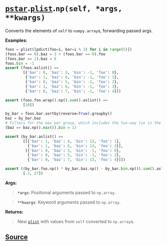 # [`pstar`](./pstar.md).[`plist`](./pstar_plist.md).`np(self, *args, **kwargs)`

Converts the elements of `self` to `numpy.array`s, forwarding passed args.

**Examples:**
```python
foos = plist([pdict(foo=i, bar=i % 2) for i in range(5)])
(foos.bar == 0).baz = 3 + (foos.bar == 0).foo
(foos.bar == 1).baz = 6
foos.bin = -1
assert (foos.aslist() ==
        [{'bar': 0, 'baz': 3, 'bin': -1, 'foo': 0},
         {'bar': 1, 'baz': 6, 'bin': -1, 'foo': 1},
         {'bar': 0, 'baz': 5, 'bin': -1, 'foo': 2},
         {'bar': 1, 'baz': 6, 'bin': -1, 'foo': 3},
         {'bar': 0, 'baz': 7, 'bin': -1, 'foo': 4}])

assert (foos.foo.wrap().np().sum().aslist() ==
        [10])

by_bar = foos.bar.sortby(reverse=True).groupby()
baz = by_bar.baz
# Filters for the max per group, which includes the two-way tie in the first group.
(baz == baz.np().max()).bin = 13

assert (by_bar.aslist() ==
        [[{'bar': 1, 'baz': 6, 'bin': 13, 'foo': 1},
          {'bar': 1, 'baz': 6, 'bin': 13, 'foo': 3}],
         [{'bar': 0, 'baz': 3, 'bin': -1, 'foo': 0},
          {'bar': 0, 'baz': 5, 'bin': -1, 'foo': 2},
          {'bar': 0, 'baz': 7, 'bin': 13, 'foo': 4}]])

assert ((by_bar.foo.np() * by_bar.baz.np() - by_bar.bin.np()).sum().aslist() ==
        [-2, 27])
```

**Args:**

>    **`*args`**: Positional arguments passed to `np.array`.

>    **`**kwargs`**: Keyword arguments passed to `np.array`.

**Returns:**

>    New [`plist`](./pstar_plist.md) with values from `self` converted to `np.array`s.



## [Source](../pstar/pstar.py#L3104-L3147)